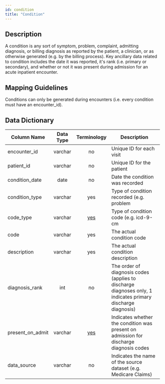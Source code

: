 ```yaml
---
id: condition
title: "Condition"
---
```


## Description
A condition is any sort of symptom, problem, complaint, admitting diagnosis, or billing diagnosis as reported by the patient, a clinician, or as otherwise generated (e.g. by the billing process).  Key ancillary data related to condition includes the date it was reported, it's rank (i.e. primary or secondary), and whether or not it was present during admission for an acute inpatient encounter.

## Mapping Guidelines
Conditions can only be generated during encounters (i.e. every condition must have an encounter_id).  

## Data Dictionary
| Column Name | Data Type | Terminology | Description |
|---|:---:|:---:|---|
| encounter_id | varchar | no | Unique ID for each visit |
| patient_id | varchar | no | Unique ID for the patient |
| condition_date | date | no | Date the condition was recorded |
| condition_type | varchar | yes | Type of condition recorded (e.g. problem | complaint | admit diagnosis | discharge diagnosis) |
| code_type | varchar |	[yes](https://github.com/tuva-health/terminology/blob/main/terminology/code_type.csv) | Type of condition code (e.g. icd-9-cm | icd-10-cm | snomed-ct) |
| code | varchar | yes | The actual condition code |
| description |	varchar | yes | The actual condition description |
| diagnosis_rank | int | no | The order of diagnosis codes (applies to discharge diagnoses only, 1 indicates primary discharge diagnosis) |
| present_on_admit | varchar | [yes](https://github.com/tuva-health/terminology/blob/main/terminology/present_on_admission.csv) | Indicates whether the condition was present on admission for discharge diagnosis codes |
| data_source | varchar | no | Indicates the name of the source dataset (e.g. Medicare Claims) |
